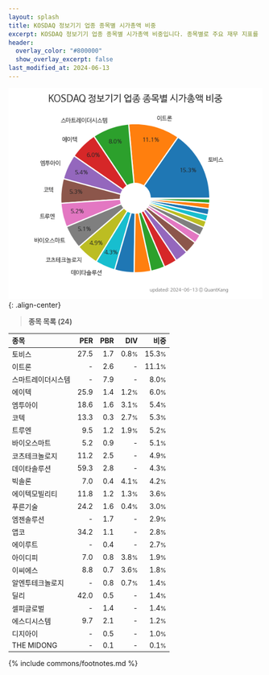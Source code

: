 ```yaml
---
layout: splash
title: KOSDAQ 정보기기 업종 종목별 시가총액 비중
excerpt: KOSDAQ 정보기기 업종 종목별 시가총액 비중입니다. 종목별로 주요 재무 지표를 함께 표시합니다.
header:
  overlay_color: "#800000"
  show_overlay_excerpt: false
last_modified_at: 2024-06-13
---
```



![KOSDAQ 정보기기 업종 종목별 시가총액 비중](/stats/sector/images/kosdaq_업종_정보기기_종목.png){: .align-center}


> **종목 목록 (24)**<a id="list"></a>

| **종목** | **PER** | **PBR** | **DIV** | **비중** |
| :------- | ------: | ------: | ------: | -------: |
| 토비스 | 27.5 | 1.7 | 0.8<small>%</small> | 15.3<small>%</small> |
| 이트론 | - | 2.6 | - | 11.1<small>%</small> |
| 스마트레이더시스템 | - | 7.9 | - | 8.0<small>%</small> |
| 에이텍 | 25.9 | 1.4 | 1.2<small>%</small> | 6.0<small>%</small> |
| 엠투아이 | 18.6 | 1.6 | 3.1<small>%</small> | 5.4<small>%</small> |
| 코텍 | 13.3 | 0.3 | 2.7<small>%</small> | 5.3<small>%</small> |
| 트루엔 | 9.5 | 1.2 | 1.9<small>%</small> | 5.2<small>%</small> |
| 바이오스마트 | 5.2 | 0.9 | - | 5.1<small>%</small> |
| 코츠테크놀로지 | 11.2 | 2.5 | - | 4.9<small>%</small> |
| 데이타솔루션 | 59.3 | 2.8 | - | 4.3<small>%</small> |
| 빅솔론 | 7.0 | 0.4 | 4.1<small>%</small> | 4.2<small>%</small> |
| 에이텍모빌리티 | 11.8 | 1.2 | 1.3<small>%</small> | 3.6<small>%</small> |
| 푸른기술 | 24.2 | 1.6 | 0.4<small>%</small> | 3.0<small>%</small> |
| 엠젠솔루션 | - | 1.7 | - | 2.9<small>%</small> |
| 앱코 | 34.2 | 1.1 | - | 2.8<small>%</small> |
| 에이루트 | - | 0.4 | - | 2.7<small>%</small> |
| 아이디피 | 7.0 | 0.8 | 3.8<small>%</small> | 1.9<small>%</small> |
| 이씨에스 | 8.8 | 0.7 | 3.6<small>%</small> | 1.8<small>%</small> |
| 알엔투테크놀로지 | - | 0.8 | 0.7<small>%</small> | 1.4<small>%</small> |
| 딜리 | 42.0 | 0.5 | - | 1.4<small>%</small> |
| 셀피글로벌 | - | 1.4 | - | 1.4<small>%</small> |
| 에스디시스템 | 9.7 | 2.1 | - | 1.2<small>%</small> |
| 디지아이 | - | 0.5 | - | 1.0<small>%</small> |
| THE MIDONG | - | 0.1 | - | 0.1<small>%</small> |

{% include commons/footnotes.md %}
